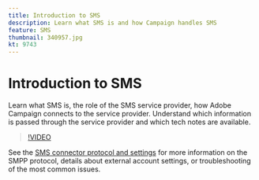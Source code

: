 ```yaml
---
title: Introduction to SMS
description: Learn what SMS is and how Campaign handles SMS
feature: SMS
thumbnail: 340957.jpg
kt: 9743
---
```


# Introduction to SMS

Learn what SMS is, the role of the SMS service provider, how Adobe Campaign connects to the service provider. Understand which information is passed through the service provider and which tech notes are available.

>[!VIDEO](https://video.tv.adobe.com/v/340957?quality=12)

See the [SMS connector protocol and settings](https://experienceleague.adobe.com/docs/campaign-classic/using/sending-messages/sending-messages-on-mobiles/sms-protocol.html?lang=en#sending-messages) for more information on the SMPP protocol, details about external account settings, or troubleshooting of the most common issues.
